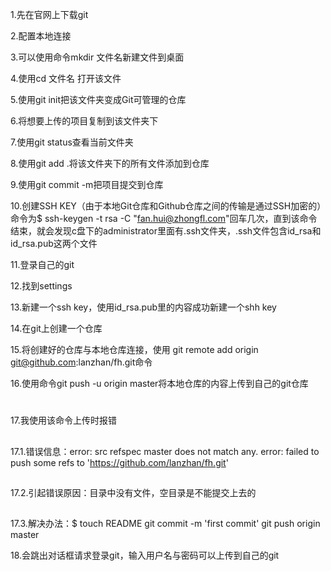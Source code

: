 1\.先在官网上下载git

2\.配置本地连接

3\.可以使用命令mkdir 文件名新建文件到桌面

4\.使用cd 文件名 打开该文件

5\.使用git init把该文件夹变成Git可管理的仓库

6\.将想要上传的项目复制到该文件夹下

7\.使用git status查看当前文件夹

8\.使用git add .将该文件夹下的所有文件添加到仓库

9\.使用git commit -m把项目提交到仓库

10\.创建SSH KEY（由于本地Git仓库和Github仓库之间的传输是通过SSH加密的）命令为$ ssh-keygen -t rsa -C "fan.hui@zhongfl.com"回车几次，直到该命令结束，就会发现c盘下的administrator里面有.ssh文件夹，.ssh文件包含id_rsa和id_rsa.pub这两个文件 

11\.登录自己的git

12\.找到settings

13\.新建一个ssh key，使用id_rsa.pub里的内容成功新建一个shh key

14\.在git上创建一个仓库

15\.将创建好的仓库与本地仓库连接，使用 git remote add origin git@github.com:lanzhan/fh.git命令

16\.使用命令git push -u origin master将本地仓库的内容上传到自己的git仓库
#
17\.我使用该命令上传时报错
##
17.1\.错误信息：error: src refspec master does not match any.
error: failed to push some refs to 'https://github.com/lanzhan/fh.git'
##
17.2\.引起错误原因：目录中没有文件，空目录是不能提交上去的
##
17.3\.解决办法：$ touch README
git commit -m 'first commit'
git push origin master

18\.会跳出对话框请求登录git，输入用户名与密码可以上传到自己的git
